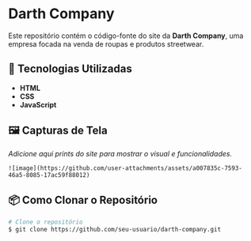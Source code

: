 # Darth Company

Este repositório contém o código-fonte do site da **Darth Company**, uma empresa focada na venda de roupas e produtos streetwear. 

## 🚀 Tecnologias Utilizadas

- **HTML**
- **CSS**
- **JavaScript**

## 🖼️ Capturas de Tela

*Adicione aqui prints do site para mostrar o visual e funcionalidades.*

```
![image](https://github.com/user-attachments/assets/a007835c-7593-46a5-8085-17ac59f88012)
```

## 📦 Como Clonar o Repositório

```bash
# Clone o repositório
$ git clone https://github.com/seu-usuario/darth-company.git
```
